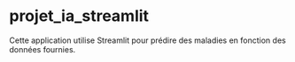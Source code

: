 # projet_ia_streamlit
 Cette application utilise Streamlit pour prédire des maladies en fonction des données fournies.
